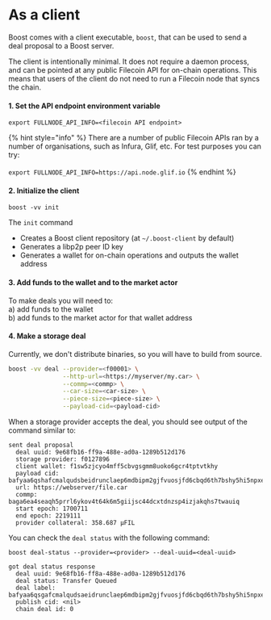# As a client

Boost comes with a client executable, `boost`, that can be used to send a deal proposal to a Boost server.

The client is intentionally minimal. It does not require a daemon process, and can be pointed at any public Filecoin API for on-chain operations. This means that users of the client do not need to run a Filecoin node that syncs the chain.

#### 1. Set the API endpoint environment variable

```
export FULLNODE_API_INFO=<filecoin API endpoint>
```

{% hint style="info" %}
There are a number of public Filecoin APIs ran by a number of organisations, such as Infura, Glif, etc. For test purposes you can try: \
\
`export FULLNODE_API_INFO=https://api.node.glif.io`
{% endhint %}

#### 2. Initialize the client

```
boost -vv init
```

The `init` command

* Creates a Boost client repository (at `~/.boost-client` by default)
* Generates a libp2p peer ID key
* Generates a wallet for on-chain operations and outputs the wallet address

#### 3. Add funds to the wallet and to the market actor

To make deals you will need to:\
a) add funds to the wallet\
b) add funds to the market actor for that wallet address

#### 4. Make a storage deal

Currently, we don't distribute binaries, so you will have to build from source.

```bash
boost -vv deal --provider=<f00001> \
               --http-url=<https://myserver/my.car> \
               --commp=<commp> \
               --car-size=<car-size> \
               --piece-size=<piece-size> \
               --payload-cid=<payload-cid>

```

When a storage provider accepts the deal, you should see output of the command similar to:

```
sent deal proposal
  deal uuid: 9e68fb16-ff9a-488e-ad0a-1289b512d176
  storage provider: f0127896
  client wallet: f1sw5zjcyo4mff5cbvgsgmm8uoko6gcr4tptvtkhy
  payload cid: bafyaa6qshafcmalqudsbeidrunclaep6mdbipm2gjfvuosjfd6cbqd6th7bshy5hi5npxe727yjaagelucbyabasgafcmalqudsaeieapsxspo2i36no36n7yitswsxdazvziwvgj4vbp2scuxasrc6n4ejaage3r7m3saykcqeaegeavdllsbzaqcaibaaeecakrvvzam
  url: https://webserver/file.car
  commp: baga6ea4seaqh5prrl6ykov4t64k6m5giijsc44dcxtdnzsp4izjakqhs7twauiq
  start epoch: 1700711
  end epoch: 2219111
  provider collateral: 358.687 μFIL
```

You can check the `deal status` with the following command:

```
boost deal-status --provider=<provider> --deal-uuid=<deal-uuid>
```

```
got deal status response
  deal uuid: 9e68fb16-ff8a-488e-ad0a-1289b512d176
  deal status: Transfer Queued
  deal label: bafyaa6qsgafcmalqudsaeidrunclaep6mdbipm2gjfvuosjfd6cbqd6th7bshy5hi5npxe727yjaagelucbyabasgafcmalqudsaeieapsxspo2i36no36n7yitswsxdazvziwvgj4vbp2scuxasrc6n4ejaage3r7m3saykcqeaegeavdllsbzaqcaibaaeecakrvvzam
  publish cid: <nil>
  chain deal id: 0
```


